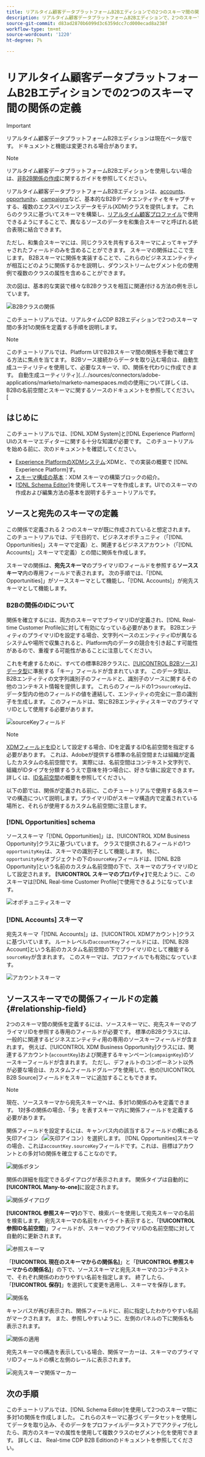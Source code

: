 ```yaml
---
title: リアルタイム顧客データプラットフォームB2Bエディションでの2つのスキーマ間の関係の定義
description: リアルタイム顧客データプラットフォームB2Bエディションで、2つのスキーマ間の多対1の関係を定義する方法を説明します。
source-git-commit: d83ad2870b6099d3c6359dcc7cd000ecad8a238f
workflow-type: tm+mt
source-wordcount: '1220'
ht-degree: 7%

---
```


# リアルタイム顧客データプラットフォームB2Bエディションでの2つのスキーマ間の関係の定義

>[!IMPORTANT]
>
>リアルタイム顧客データプラットフォームB2Bエディションは現在ベータ版です。 ドキュメントと機能は変更される場合があります。

>[!NOTE]
>
>リアルタイム顧客データプラットフォームB2Bエディションを使用しない場合は、[非B2B関係の作成](./relationship-ui.md)に関するガイドを参照してください。

リアルタイム顧客データプラットフォームB2Bエディションは、[accounts](../classes/b2b/business-account.md)、[opportunity](../classes/b2b/business-opportunity.md)、[campaigns](../classes/b2b/business-campaign.md)など、基本的なB2Bデータエンティティをキャプチャする、複数のエクスペリエンスデータモデル(XDM)クラスを提供します。 これらのクラスに基づいてスキーマを構築し、[リアルタイム顧客プロファイル](../../profile/home.md)で使用できるようにすることで、異なるソースのデータを和集合スキーマと呼ばれる統合表現に結合できます。

ただし、和集合スキーマには、同じクラスを共有するスキーマによってキャプチャされたフィールドのみを含めることができます。 スキーマの関係はここで生じます。 B2Bスキーマに関係を実装することで、これらのビジネスエンティティが相互にどのように関係するかを説明し、ダウンストリームセグメント化の使用例で複数のクラスの属性を含めることができます。

次の図は、基本的な実装で様々なB2Bクラスを相互に関連付ける方法の例を示しています。

![B2Bクラスの関係](../images/tutorials/relationship-b2b/classes.png)

このチュートリアルでは、リアルタイムCDP B2Bエディションで2つのスキーマ間の多対1の関係を定義する手順を説明します。

>[!NOTE]
>
>このチュートリアルでは、Platform UIでB2Bスキーマ間の関係を手動で確立する方法に焦点を当てます。 B2Bソース接続からデータを取り込む場合は、自動生成ユーティリティを使用して、必要なスキーマ、ID、関係を代わりに作成できます。 自動生成ユーティリティ](../../sources/connectors/adobe-applications/marketo/marketo-namespaces.md)の使用について詳しくは、B2Bの名前空間とスキーマに関するソースのドキュメントを参照してください。[

## はじめに

このチュートリアルでは、[!DNL XDM System]と[!DNL Experience Platform] UIのスキーマエディターに関する十分な知識が必要です。 このチュートリアルを始める前に、次のドキュメントを確認してください。

* [Experience PlatformのXDMシステム](../home.md):XDMと、での実装の概要で [!DNL Experience Platform]す。
* [スキーマ構成の基本](../schema/composition.md)：XDM スキーマの構築ブロックの紹介。
* [ [!DNL Schema Editor]](create-schema-ui.md)を使用してスキーマを作成します。UIでのスキーマの作成および編集方法の基本を説明するチュートリアルです。

## ソースと宛先のスキーマの定義

この関係で定義される 2 つのスキーマが既に作成されていると想定されます。このチュートリアルでは、デモ目的で、ビジネスオポチュニティ（「[!DNL Opportunities]」スキーマで定義）と、関連するビジネスアカウント（「[!DNL Accounts]」スキーマで定義）との間に関係を作成します。

スキーマの関係は、**宛先スキーマ**&#x200B;のプライマリIDフィールドを参照する&#x200B;**ソーススキーマ**&#x200B;内の専用フィールドで表されます。 次の手順では、「[!DNL Opportunities]」がソーススキーマとして機能し、「[!DNL Accounts]」が宛先スキーマとして機能します。

### B2Bの関係のIDについて

関係を確立するには、両方のスキーマでプライマリIDが定義され、[!DNL Real-time Customer Profile]に対して有効になっている必要があります。 B2BエンティティのプライマリIDを設定する場合、文字列ベースのエンティティIDが異なるシステムや場所で収集されると、Platform内のデータの競合を引き起こす可能性があるので、重複する可能性があることに注意してください。

これを考慮するために、すべての標準B2Bクラスに、[[!UICONTROL B2Bソース]データ型](../data-types/b2b-source.md)に準拠する「キー」フィールドが含まれています。 このデータ型は、B2Bエンティティの文字列識別子のフィールドと、識別子のソースに関するその他のコンテキスト情報を提供します。 これらのフィールドの1つ`sourceKey`は、データ型内の他のフィールドの値を連結して、エンティティの完全に一意の識別子を生成します。 このフィールドは、常にB2BエンティティスキーマのプライマリIDとして使用する必要があります。

![sourceKeyフィールド](../images/tutorials/relationship-b2b/sourcekey.png)

>[!NOTE]
>
>[XDMフィールドをID](../ui/fields/identity.md)として設定する場合、IDを定義するID名前空間を指定する必要があります。 これは、Adobeが提供する標準の名前空間または組織が定義したカスタムの名前空間です。 実際には、名前空間はコンテキスト文字列で、組織がIDタイプを分類するうえで意味を持つ場合に、好きな値に設定できます。 詳しくは、[ID名前空間](../../identity-service/namespaces.md)の概要を参照してください。

以下の節では、関係が定義される前に、このチュートリアルで使用する各スキーマの構造について説明します。プライマリIDがスキーマ構造内で定義されている場所と、それらが使用するカスタム名前空間に注意します。

### [!DNL Opportunities] schema

ソーススキーマ「[!DNL Opportunities]」は、[!UICONTROL XDM Business Opportunity]クラスに基づいています。 クラスで提供されるフィールドの1つ`opportunityKey`は、スキーマの識別子として機能します。 特に、`opportunityKey`オブジェクトの下の`sourceKey`フィールドは、[!DNL B2B Opportunity]という名前のカスタム名前空間の下で、スキーマのプライマリIDとして設定されます。
**[!UICONTROL スキーマのプロパティ]**&#x200B;で見たように、このスキーマは[!DNL Real-time Customer Profile]で使用できるようになっています。

![オポチュニティスキーマ](../images/tutorials/relationship-b2b/opportunities.png)

### [!DNL Accounts] スキーマ

宛先スキーマ「[!DNL Accounts]」は、[!UICONTROL XDMアカウント]クラスに基づいています。 ルートレベルの`accountKey`フィールドには、[!DNL B2B Account]という名前のカスタム名前空間の下でプライマリIDとして機能する`sourceKey`が含まれます。 このスキーマは、プロファイルでも有効になっています。

![アカウントスキーマ](../images/tutorials/relationship-b2b/accounts.png)

## ソーススキーマでの関係フィールドの定義 {#relationship-field}

2つのスキーマ間の関係を定義するには、ソーススキーマに、宛先スキーマのプライマリIDを参照する専用のフィールドが必要です。 標準のB2Bクラスには、一般的に関連するビジネスエンティティ用の専用のソースキーフィールドが含まれます。 例えば、[!UICONTROL XDM Business Opportunity]クラスには、関連するアカウント(`accountKey`)および関連するキャンペーン(`campaignKey`)のソースキーフィールドが含まれます。 ただし、デフォルトのコンポーネント以外が必要な場合は、カスタムフィールドグループを使用して、他の[!UICONTROL B2B Source]フィールドをスキーマに追加することもできます。

>[!NOTE]
>
>現在、ソーススキーマから宛先スキーマへは、多対1の関係のみを定義できます。 1対多の関係の場合、「多」を表すスキーマ内に関係フィールドを定義する必要があります。

関係フィールドを設定するには、キャンバス内の該当するフィールドの横にある矢印アイコン（![矢印アイコン](../images/tutorials/relationship-b2b/arrow.png)）を選択します。 [!DNL Opportunities]スキーマの場合、これは`accountKey.sourceKey`フィールドです。これは、目標はアカウントとの多対1の関係を確立することなのです。

![関係ボタン](../images/tutorials/relationship-b2b/relationship-button.png)

関係の詳細を指定できるダイアログが表示されます。 関係タイプは自動的に&#x200B;**[!UICONTROL Many-to-one]**&#x200B;に設定されます。

![関係ダイアログ](../images/tutorials/relationship-b2b/relationship-dialog.png)

**[!UICONTROL 参照スキーマ]**&#x200B;の下で、検索バーを使用して宛先スキーマの名前を検索します。 宛先スキーマの名前をハイライト表示すると、「**[!UICONTROL 参照ID名前空間]**」フィールドが、スキーマのプライマリIDの名前空間に対して自動的に更新されます。

![参照スキーマ](../images/tutorials/relationship-b2b/reference-schema.png)

「**[!UICONTROL 現在のスキーマからの関係名]**」と「**[!UICONTROL 参照スキーマからの関係名]**」の下で、ソーススキーマと宛先スキーマのコンテキストで、それぞれ関係のわかりやすい名前を指定します。 終了したら、「**[!UICONTROL 保存]**」を選択して変更を適用し、スキーマを保存します。

![関係名](../images/tutorials/relationship-b2b/relationship-name.png)

キャンバスが再び表示され、関係フィールドに、前に指定したわかりやすい名前がマークされます。 また、参照しやすいように、左側のパネルの下に関係名も表示されます。

![関係の適用](../images/tutorials/relationship-b2b/relationship-applied.png)

宛先スキーマの構造を表示している場合、関係マーカーは、スキーマのプライマリIDフィールドの横と左側のレールに表示されます。

![宛先スキーマ関係マーカー](../images/tutorials/relationship-b2b/destination-relationship.png)

## 次の手順

このチュートリアルでは、[!DNL Schema Editor]を使用して2つのスキーマ間に多対1の関係を作成しました。 これらのスキーマに基づくデータセットを使用してデータを取り込み、そのデータをプロファイルデータストアでアクティブ化したら、両方のスキーマの属性を使用して複数クラスのセグメント化を使用できます。 詳しくは、 Real-time CDP B2B Editionのドキュメントを参照してください。

